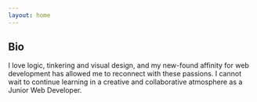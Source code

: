 ```yaml
---
layout: home
---
```

## Bio

I love logic, tinkering and visual design, and my new-found affinity for web development has allowed me to reconnect with these passions. I cannot wait to continue learning in a creative and collaborative atmosphere as a Junior Web Developer.
